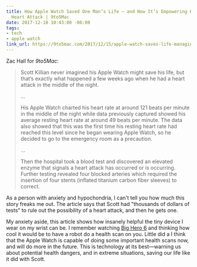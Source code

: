 ```yaml
---
title: How Apple Watch Saved One Man’s Life — and How It’s Empowering Him After His
  Heart Attack | 9to5Mac
date: 2017-12-18 10:43:00 -06:00
tags:
- tech
- apple watch
link_url: https://9to5mac.com/2017/12/15/apple-watch-saves-life-managing-heart-attack/
---
```


Zac Hall for *9to5Mac*:

> Scott Killian never imagined his Apple Watch might save his life, but that’s exactly what happened a few weeks ago when he had a heart attack in the middle of the night.
>
> …
> 
> His Apple Watch charted his heart rate at around 121 beats per minute in the middle of the night while data previously captured showed his average resting heart rate at around 49 beats per minute. The data also showed that this was the first time his resting heart rate had reached this level since he began wearing Apple Watch, so he decided to go to the emergency room as a precaution.
>
>…
>
> Then the hospital took a blood test and discovered an elevated enzyme that signals a heart attack has occurred or is occurring. Further testing revealed four blocked arteries which required the insertion of four stents (inflated titanium carbon fiber sleeves) to correct.

As a person with anxiety and hypochondria, I can't tell you how much this story freaks me out. The article says that Scott had "thousands of dollars of tests" to rule out the possibility of a heart attack, and then he gets one. 

My anxiety aside, this article shows how insanely helpful the tiny device I wear on my wrist can be. I remember watching [Big Hero 6](http://www.imdb.com/title/tt2245084/) and thinking how cool it would be to have a robot do a health scan on you. Little did a I think that the Apple Watch is capable of doing some important health scans now, and will do more in the future. This is technology at its best—warning us about potential health dangers, and in extreme situations, saving our life like it did with Scott.